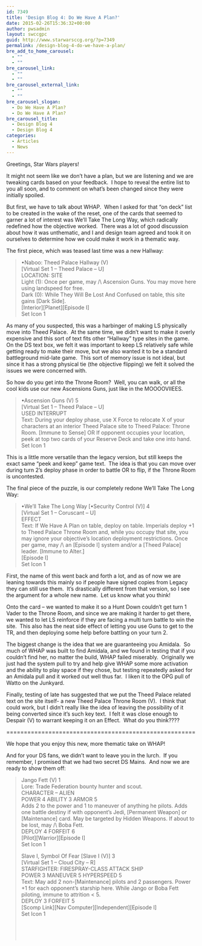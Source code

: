 ```yaml
---
id: 7349
title: 'Design Blog 4: Do We Have A Plan?'
date: 2015-02-26T15:36:32+00:00
author: pwsadmin
layout: swccgpc
guid: http://www.starwarsccg.org/?p=7349
permalink: /design-blog-4-do-we-have-a-plan/
bre_add_to_home_carousel:
  - ""
  - ""
bre_carousel_link:
  - ""
  - ""
bre_carousel_external_link:
  - ""
  - ""
bre_carousel_slogan:
  - Do We Have A Plan?
  - Do We Have A Plan?
bre_carousel_title:
  - Design Blog 4
  - Design Blog 4
categories:
  - Articles
  - News
---
```

Greetings, Star Wars players!

It might not seem like we don&#8217;t have a plan, but we are listening and we are tweaking cards based on your feedback.  I hope to reveal the entire list to you all soon, and to comment on what&#8217;s been changed since they were initially spoiled.

But first, we have to talk about WHAP.  When I asked for that &#8220;on deck&#8221; list to be created in the wake of the reset, one of the cards that seemed to garner a lot of interest was We&#8217;ll Take The Long Way, which radically redefined how the objective worked.  There was a lot of good discussion about how it was unthematic, and I and design team agreed and took it on ourselves to determine how we could make it work in a thematic way.

The first piece, which was teased last time was a new Hallway:

> •Naboo: Theed Palace Hallway (V)  
> [Virtual Set 1 &#8211; Theed Palace &#8211; U]  
> LOCATION: SITE  
> Light (1): Once per game, may /\ Ascension Guns. You may move here using landspeed for free.  
> Dark (0): While They Will Be Lost And Confused on table, this site gains [Dark Side].  
> \[Interior\]\[Planet\][Episode I]  
> Set Icon 1

As many of you suspected, this was a harbinger of making LS physically move into Theed Palace.  At the same time, we didn&#8217;t want to make it overly expensive and this sort of text fits other &#8220;Hallway&#8221; type sites in the game. On the DS text box, we felt it was important to keep LS relatively safe while getting ready to make their move, but we also wanted it to be a standard battleground mid-late game.  This sort of memory issue is not ideal, but since it has a strong physical tie (the objective flipping) we felt it solved the issues we were concerned with.

So how do you get into the Throne Room?  Well, you can walk, or all the cool kids use our new Ascensions Guns, just like in the MOOOOVIIEES.

> •Ascension Guns (V) 5  
> [Virtual Set 1 &#8211; Theed Palace &#8211; U]  
> USED INTERRUPT  
> Text: During your deploy phase, use X Force to relocate X of your characters at an interior Theed Palace site to Theed Palace: Throne Room. [Immune to Sense] OR If opponent occupies your location, peek at top two cards of your Reserve Deck and take one into hand.  
> Set Icon 1

This is a little more versatile than the legacy version, but still keeps the exact same &#8220;peek and keep&#8221; game text.  The idea is that you can move over during turn 2&#8217;s deploy phase in order to battle OR to flip, if the Throne Room is uncontested.

The final piece of the puzzle, is our completely redone We&#8217;ll Take The Long Way:

> •We&#8217;ll Take The Long Way [•Security Control (V)] 4  
> [Virtual Set 1 &#8211; Coruscant &#8211; U]  
> EFFECT  
> Text: If We Have A Plan on table, deploy on table. Imperials deploy +1 to Theed Palace Throne Room and, while you occupy that site, you may ignore your objective’s location deployment restrictions. Once per game, may /\ an [Episode I] system and/or a [Theed Palace] leader. [Immune to Alter.]  
> [Episode I]  
> Set Icon 1

First, the name of this went back and forth a lot, and as of now we are leaning towards this mainly so if people have signed copies from Legacy they can still use them.  It&#8217;s drastically different from that version, so I see the argument for a whole new name.  Let us know what you think!

Onto the card &#8211; we wanted to make it so a Hunt Down couldn&#8217;t get turn 1 Vader to the Throne Room, and since we are making it harder to get there, we wanted to let LS reinforce if they are facing a multi turn battle to win the site.  This also has the neat side effect of letting you use Guns to get to the TR, and then deploying some help before battling on your turn 2.

The biggest change is the idea that we are guaranteeing you Amidala.  So much of WHAP was built to find Amidala, and we found in testing that if you couldn&#8217;t find her, no matter the build, WHAP failed miserably.  Originally we just had the system pull to try and help give WHAP some more activation and the ability to play space if they chose, but testing repeatedly asked for an Amidala pull and it worked out well thus far.  I liken it to the OPG pull of Watto on the Junkyard.

Finally, testing of late has suggested that we put the Theed Palace related text on the site itself- a new Theed Palace Throne Room (V).  I think that could work, but I didn&#8217;t really like the idea of leaving the possibility of it being converted since it&#8217;s such key text.  I felt it was close enough to Despair (V) to warrant keeping it on an Effect.  What do you think????

======================================================

We hope that you enjoy this new, more thematic take on WHAP!

And for your DS fans, we didn&#8217;t want to leave you in the lurch.  If you remember, I promised that we had two secret DS Mains.  And now we are ready to show them off:

> Jango Fett (V) 1  
> Lore: Trade Federation bounty hunter and scout.  
> CHARACTER &#8211; ALIEN  
> POWER 4 ABILITY 3 ARMOR 5  
> Adds 2 to the power and 1 to maneuver of anything he pilots. Adds one battle destiny if with opponent&#8217;s Jedi, [Permanent Weapon] or [Maintenance] card. May be targeted by Hidden Weapons. If about to be lost, may /\ Boba Fett.  
> DEPLOY 4 FORFEIT 6  
> \[Pilot\]\[Warrior\][Episode I]  
> Set Icon 1
> 
> Slave I, Symbol Of Fear [Slave I (V)] 3  
> [Virtual Set 1 &#8211; Cloud City &#8211; R]  
> STARFIGHTER: FIRESPRAY-CLASS ATTACK SHIP  
> POWER 3 MANEUVER 5 HYPERSPEED 5  
> Text: May add 2 non-[Maintenance] pilots and 2 passengers. Power +1 for each opponent’s starship here. While Jango or Boba Fett piloting, immune to attrition < 5.  
> DEPLOY 3 FORFEIT 5  
> \[Scomp Link\]\[Nav Computer\]\[Independent\]\[Episode I\]  
> Set Icon 1
> 
> &nbsp;
> 
> &nbsp;